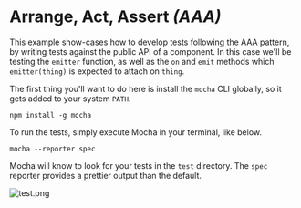 # Arrange, Act, Assert _(AAA)_

This example show-cases how to develop tests following the AAA pattern, by writing tests against the public API of a component. In this case we'll be testing the `emitter` function, as well as the `on` and `emit` methods which `emitter(thing)` is expected to attach on `thing`.

The first thing you'll want to do here is install the `mocha` CLI globally, so it gets added to your system `PATH`.

```shell
npm install -g mocha
```

To run the tests, simply execute Mocha in your terminal, like below.

```shell
mocha --reporter spec
```

Mocha will know to look for your tests in the `test` directory. The `spec` reporter provides a prettier output than the default.

![test.png][1]

[1]: https://raw.github.com/bevacqua/buildfirst/master/images/mocha-test-emitter.png "Mocha tests in action"
